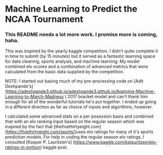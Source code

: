 # Machine Learning to Predict the NCAA Tournament

### This README needs a lot more work. I promise more is coming, haha.

This was inspired by the yearly kaggle competition. I didn't quite complete it in time to submit (by 15 minutes) but it served as a fantastic learning space for data cleaning, sports analysis, and machine learning. My model combined elo scores and a combination of advanced metrics that were calculated from the basic data supplied by the competition.

NOTE: I started out basing much of my pre-processing code on  [Adit Deshpande's] (https://adeshpande3.github.io/adeshpande3.github.io/Applying-Machine-Learning-to-March-Madness ) 2017 bracket model and can't thank him enough for all of the wonderful tutorials he's put together. I ended up going in a different direction as far as choice of inputs and algorithms, however.

I calculated some advanced stats on a per posession basis and combined that with an elo ranking input based on the regular season which was inspired by the fact that [thefivethirtyeight.com] (https://fivethirtyeight.com/sports/)uses elo ratings for many of it's sports prediction models. For help in coding the regular season elo ratings, I consulted [Kasper P. Lauritzen's] (https://www.kaggle.com/kplauritzen/elo-ratings-in-python) kaggle post.



